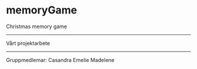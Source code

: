 # memoryGame
Christmas memory game

<hr>
Vårt projektarbete
<hr>
Gruppmedlemar: 
Casandra
Emelie
Madelene
